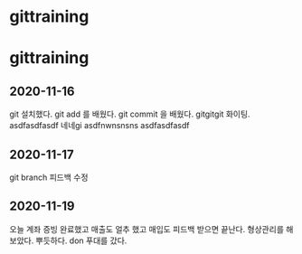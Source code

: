 # gittraining
# gittraining

## 2020-11-16
git 설치했다.
git add 를 배웠다.
git commit 을 배웠다.
gitgitgit 화이팅.
asdfasdfasdf 네네gi
asdfnwnsnsns asdfasdfasdf



## 2020-11-17
git branch
피드백 수정

## 2020-11-19 
오늘 계좌 증빙 완료했고 매출도 얼추 했고 매입도 피드백 받으면 끝난다.
형상관리를 해보았다. 뿌듯하다. don 푸대를 갔다.
